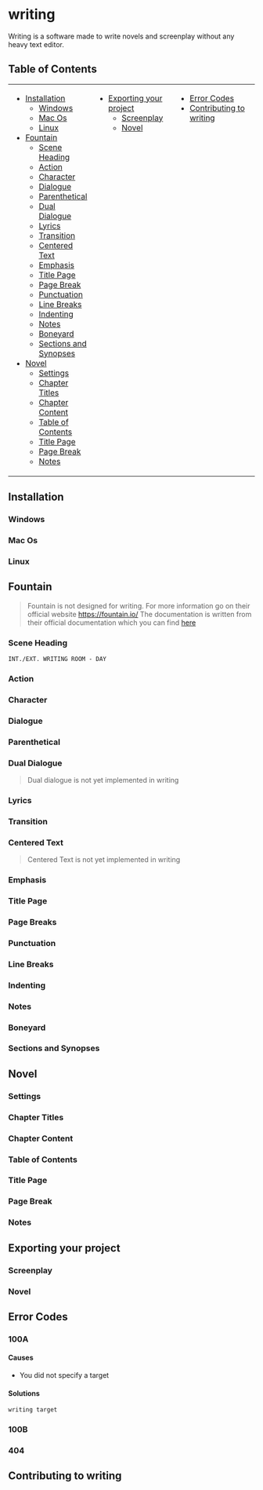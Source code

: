 # writing
Writing is a software made to write novels and screenplay without any heavy text editor.

## Table of Contents
<table>
    <tr><td width=33% valign=top>

* [Installation](#Installation)
    * [Windows](#Windows)
    * [Mac Os](#Mac-Os)
    * [Linux](#Linux)
* [Fountain](#Fountain)<br>
    * [Scene Heading](#Scene-Heading)<br>
    * [Action](#Action)<br>
    * [Character](#Character)<br>
    * [Dialogue](#Dialogue)<br>
    * [Parenthetical](#Parenthetical)<br>
    * [Dual Dialogue](#Dual-Dialogue)<br>
    * [Lyrics](#Lyrics)<br>
    * [Transition](#Transition)<br>
    * [Centered Text](#Centered-Text)<br>
    * [Emphasis](#Emphasis)<br>
    * [Title Page](#Title-Page)<br>
    * [Page Break](#Page-Breaks)<br>
    * [Punctuation](#Punctuation)<br>
    * [Line Breaks](#Line-Breaks)<br>
    * [Indenting](#Indenting)<br>
    * [Notes](#Notes)<br>
    * [Boneyard](#Boneyard)<br>
    * [Sections and Synopses](#Sections-and-Synopses)<br>
* [Novel](#Basics-of-Novel)<br>
    * [Settings](#Settings)<br>
    * [Chapter Titles](#Chapter-Titles)<br>
    * [Chapter Content](#Chapter-Content)<br>
    * [Table of Contents](#Table-of-Contents)<br>
    * [Title Page](#Title-Page)<br>
    * [Page Break](#Page-Break)<br>
    * [Notes](#Notes)<br>

</td><td width=33% valign=top>

* [Exporting your project](#Exporting-your-project)
    * [Screenplay](#Screenplay)
    * [Novel](#Novel)

</td><td valign=top>

* [Error Codes](#Error-Codes)
* [Contributing to writing](#Contributing-to-writing)

</td></tr>
</table>

## Installation
### Windows
### Mac Os
### Linux

## Fountain
> Fountain is not designed for writing. For more information go on their official website https://fountain.io/
> The documentation is written from their official documentation which you can find [here](https://fountain.io/syntax#section-slug)
### Scene Heading
```
INT./EXT. WRITING ROOM - DAY
```
### Action
### Character
### Dialogue
### Parenthetical
### Dual Dialogue
> Dual dialogue is not yet implemented in writing
### Lyrics
### Transition
### Centered Text
> Centered Text is not yet implemented in writing
### Emphasis
### Title Page
### Page Breaks
### Punctuation
### Line Breaks
### Indenting
### Notes
### Boneyard
### Sections and Synopses
<!-- ### Error Handling -->

## Novel
### Settings
### Chapter Titles
### Chapter Content
### Table of Contents
### Title Page
### Page Break
### Notes

## Exporting your project
### Screenplay
### Novel

## Error Codes
### 100A
#### Causes
- You did not specify a target

#### Solutions
```
writing target
```

### 100B

### 404

## Contributing to writing
